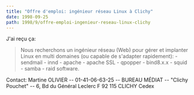 ```yaml
---
title: "Offre d'emploi: ingénieur réseau Linux à Clichy"
date: 1998-09-25
path: 1998/9/offre-emploi-ingenieur-reseau-linux-clichy
---
```


<P>
J'ai reçu ça:
</P>

<BLOCKQUOTE>
Nous recherchons un ingénieur réseau (Web) pour gérer et implanter Linux en
multi domaines (ou capable de s'adapter rapidement):
- sendmail - innd  - apache - apache SSL - qpopper  - bind8.x.x
- squid - samba - raid software.
</BLOCKQUOTE>
<P>Contact:
Martine OLIVIER -- 01-41-06-63-25  --
BUREAU MÉDIAT -- "Clichy Pouchet" --
6, Bd du Général Leclerc F 92 115 CLICHY Cedex
</P>


